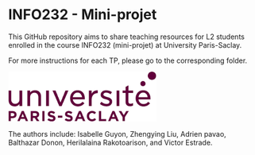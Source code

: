 # INFO232 - Mini-projet
This GitHub repository aims to share teaching resources for L2 students enrolled in the course INFO232 (mini-projet) at University Paris-Saclay.

For more instructions for each TP, please go to the corresponding folder.


<img src="logo_paris_saclay.png" height="100">

The authors include: Isabelle Guyon, Zhengying Liu, Adrien pavao, Balthazar Donon, Herilalaina Rakotoarison, and Victor Estrade.

